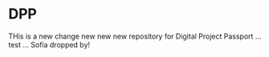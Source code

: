 # DPP
THis is a new change new new new
repository for Digital Project Passport
...
test
...
Sofia dropped by!
